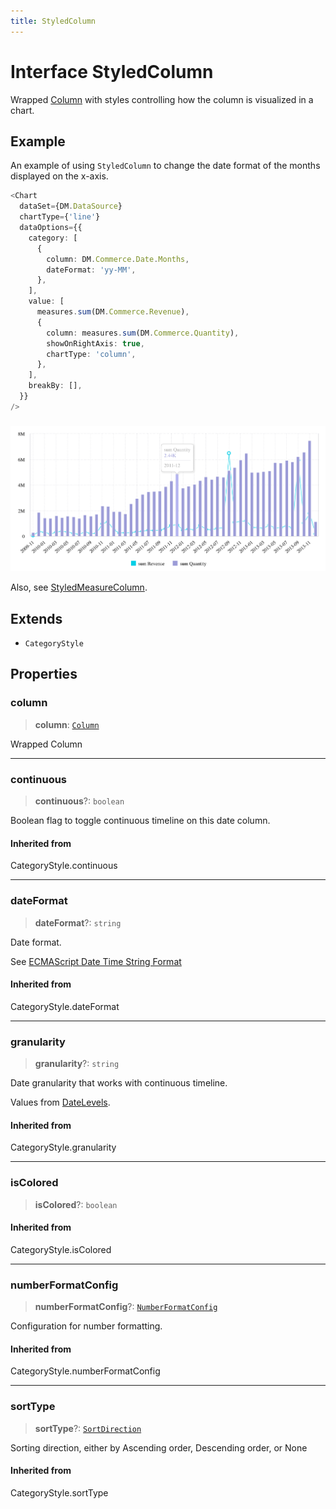```yaml
---
title: StyledColumn
---
```


# Interface StyledColumn

Wrapped [Column](../../sdk-data/interfaces/interface.Column.md) with styles controlling how the column is visualized in a chart.

## Example

An example of using `StyledColumn` to change the date format of the months displayed on the x-axis.

```ts
<Chart
  dataSet={DM.DataSource}
  chartType={'line'}
  dataOptions={{
    category: [
      {
        column: DM.Commerce.Date.Months,
        dateFormat: 'yy-MM',
      },
    ],
    value: [
      measures.sum(DM.Commerce.Revenue),
      {
        column: measures.sum(DM.Commerce.Quantity),
        showOnRightAxis: true,
        chartType: 'column',
      },
    ],
    breakBy: [],
  }}
/>
```
###
<img src="../../../img/chart-mixed-series-example-1.png" width="800px" />

Also, see [StyledMeasureColumn](interface.StyledMeasureColumn.md).

## Extends

- `CategoryStyle`

## Properties

### column

> **column**: [`Column`](../../sdk-data/interfaces/interface.Column.md)

Wrapped Column

***

### continuous

> **continuous**?: `boolean`

Boolean flag to toggle continuous timeline on this date column.

#### Inherited from

CategoryStyle.continuous

***

### dateFormat

> **dateFormat**?: `string`

Date format.

See [ECMAScript Date Time String Format](https://tc39.es/ecma262/multipage/numbers-and-dates.html#sec-date-time-string-format)

#### Inherited from

CategoryStyle.dateFormat

***

### granularity

> **granularity**?: `string`

Date granularity that works with continuous timeline.

Values from [DateLevels](../../sdk-data/variables/variable.DateLevels.md).

#### Inherited from

CategoryStyle.granularity

***

### isColored

> **isColored**?: `boolean`

#### Inherited from

CategoryStyle.isColored

***

### numberFormatConfig

> **numberFormatConfig**?: [`NumberFormatConfig`](../type-aliases/type-alias.NumberFormatConfig.md)

Configuration for number formatting.

#### Inherited from

CategoryStyle.numberFormatConfig

***

### sortType

> **sortType**?: [`SortDirection`](../type-aliases/type-alias.SortDirection.md)

Sorting direction, either by Ascending order, Descending order, or None

#### Inherited from

CategoryStyle.sortType
